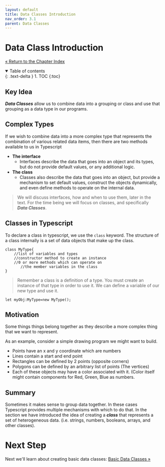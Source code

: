 ```yaml
---
layout: default
title: Data Classes Introduction
nav_order: 3.1
parent: Data Classes
---
```


# Data Class Introduction
[&laquo; Return to the Chapter Index](index.md)

<details open markdown="block">
  <summary>
    Table of contents
  </summary>
  {: .text-delta }
1. TOC
{:toc}
</details>

## Key Idea
***Data Classes*** allow us to combine data into a grouping or class and use that grouping as a data type in our programs.

## Complex Types
If we wish to combine data into a more complex type that represents the combination of various related data items, then there are two methods available to us in Typescript
* **The interface**
	* Interfaces describe the data that goes into an object and its types, but do not provide default values, or any additional logic.
* **The class**
	* Classes also describe the data that goes into an object, but provide a mechanism to set default values, construct the objects dynamically, and even define methods to operate on the internal data.

> We will discuss interfaces, how and when to use them, later in the text.  For the time being we will focus on classes, and specifically ***Data Classes***.
## Classes in Typescript
To declare a class in typescript, we use the ```class``` keyword.  The structure of a class internally is a set of data objects that make up the class.

```
class MyType{
	//list of variables and types
	//constructor method to create an instance
	//0 or more methods which can operate on 
	   //the member variables in the class
}
```
> Remember a class is a definition of a type.  You must create an instance of that type in order to use it.
We can define a variable of our new type and use it.
```
let myObj:MyType=new MyType();
```
## Motivation
Some things things belong together as they describe a more complex thing that we want to represent.

As an example, consider a simple drawing program we might want to build.
* Points have an x and y coordinate which are numbers
* Lines contain a start and end point
* Rectangles can be defined by 2 points (opposite corners)
* Polygons can be defined by an arbitrary list of points (The vertices)
* Each of these objects may have a color associated with it. (Color itself might contain components for Red, Green, Blue as numbers.

## Summary
Sometimes it makes sense to group data together.  In these cases Typescript provides multiple mechanisms with which to do that.  In the section we have introduced the idea of creating a ***class*** that represents a set of heterogeneous data. (i.e. strings, numbers, booleans, arrays, and other classes).

# Next Step

Next we'll learn about creating basic data classes: [Basic Data Classes &raquo;](basic.md)